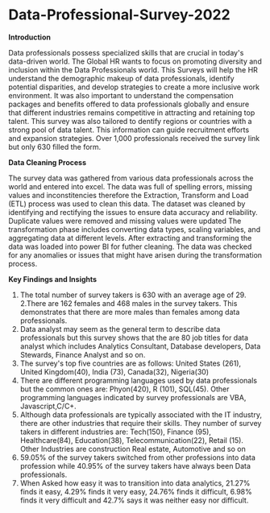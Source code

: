 # Data-Professional-Survey-2022

**Introduction**

Data professionals possess specialized skills that are crucial in today's data-driven world. The Global HR wants to focus on promoting diversity and inclusion within the Data Professionals world. This Surveys will help the HR understand the demographic makeup of data professionals, identify potential disparities, and develop strategies to create a more inclusive work environment. It was also important to understand the compensation packages and benefits offered to data professionals globally and ensure that different industries remains competitive in attracting and retaining top talent.
This survey was also tailored to dentify regions or countries with a strong pool of data talent. This information can guide recruitment efforts and expansion strategies. Over 1,000 professionals received the survey link but only 630 filled the form.

**Data Cleaning Process**


The survey data was gathered from various data professionals across the world and entered into excel. The data was full of spelling errors, missing values and inconstitencies therefore the Extraction, Transform and Load (ETL) process was used to clean this data. The dataset was cleaned by identifying and rectifying the issues to ensure data accuracy and reliability. Duplicate values were removed and missing values were updated
The transformation phase includes converting data types, scaling variables, and aggregating data at different levels. After extracting and transforming the data was loaded into power BI for futher cleaning. The data was checked for any anomalies or issues that might have arisen during the transformation process.


**Key Findings and Insights**

1. The total number of survey takers is 630 with an average age of 29.
2.There are 162 females and 468 males in the survey takers. This demonstrates that there are more males than females among data professionals.
3. Data analyst may seem as the general term to describe data professionals but this survey shows that the are 80 job titles for data analyst which includes Analytics Consultant, Database developers, Data Stewards, Finance Analyst and so on.
4. The survey's top five countries are as follows: United States (261), United Kingdom(40), India (73), Canada(32),  Nigeria(30)
5. There are different programming languages used by data professionals but the common ones are: Phyon(420), R (101), SQL(45). Other programming languages indicated by survey professionals are VBA, Javascript,C/C+.
6. Although data professionals are typically associated with the IT industry, there are other industries that require their skills. They number of survey takers in different industries are: Tech(150), Finance (95), Healthcare(84), Education(38), Telecommunication(22), Retail (15). Other Industries are construction Real estate, Automotive and so on
7. 59.05% of the survey takers switched from other professions into data profession while 40.95% of the survey takers have always been Data professionals.
8. When Asked how easy it was to transition into data analytics, 21.27% finds it easy, 4.29% finds it very easy, 24.76% finds it difficult, 6.98% finds it very difficult and 42.7% says it was neither easy nor difficult.
